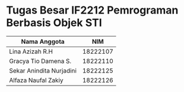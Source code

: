 # Tugas Besar IF2212 Pemrograman Berbasis Objek STI
|       Nama Anggota       |    NIM    |
| ------------------------ | --------- |
| Lina Azizah R.H          | 18222107  |
| Gracya Tio Damena S.     | 18222110  |
| Sekar Anindita Nurjadini | 18222125  |
| Alfaza Naufal Zakiy      | 18222126  |
